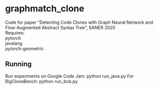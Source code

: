 # graphmatch_clone
Code for paper "Detecting Code Clones with Graph Neural Network and Flow-Augmented Abstract Syntax Tree", SANER 2020  
Requires:   
pytorch    
javalang  
pytorch-geometric  

## Running
Run experiments on Google Code Jam:
python run_java.py
For BigCloneBench:
python run_bcb.py
